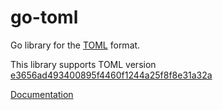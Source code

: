 # go-toml

Go library for the [TOML](https://github.com/mojombo/toml) format.

This library supports TOML version [e3656ad493400895f4460f1244a25f8f8e31a32a](https://github.com/mojombo/toml/tree/e3656ad493400895f4460f1244a25f8f8e31a32a)


[Documentation](http://godoc.org/github.com/pelletier/go-toml/src/toml)

